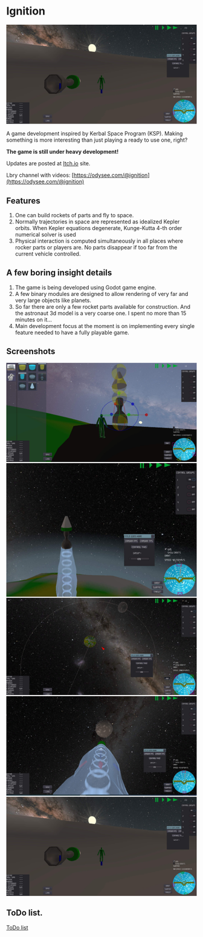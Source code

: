 
# Ignition

![sunset_on_the_moon](docs/images/sunset_on_the_moon.jpg)

A game development inspired by Kerbal Space Program (KSP). Making something is more interesting than just playing a ready to use one, right?

**The game is still under heavy development!** 

Updates are posted at [Itch.io](https://litedictteam.itch.io/ignition) site.

Lbry channel with videos: [https://odysee.com/@ignition](https://odysee.com/@ignition)

## Features

1. One can build rockets of parts and fly to space.
2. Normally trajectories in space are represented as idealized Kepler orbits. When Kepler equations degenerate, Kunge-Kutta 4-th order numerical solver is used
3. Physical interaction is computed simultaneously in all places where rocker parts or players are. No parts disappear if too far from the current vehicle controlled. 


## A few boring insight details

1. The game is being developed using Godot game engine.
2. A few binary modules are designed to allow rendering of very far and very large objects like planets.
3. So far there are only a few rocket parts available for construction. And the astronaut 3d model is a very coarse one. I spent no more than 15 minutes on it... 
4. Main development focus at the moment is on implementing every single feature needed to have a fully playable game.

## Screenshots
![construction](docs/images/contruction.jpg)
![take off](docs/images/take_off.jpg)
![orbits](docs/images/orbits.jpg)
![towards_the_moon](docs/images/towards_the_moon.jpg)
![sunset_on_the_moon](docs/images/sunset_on_the_moon.jpg)


## ToDo list.
[ToDo list](docs/todo.md)







